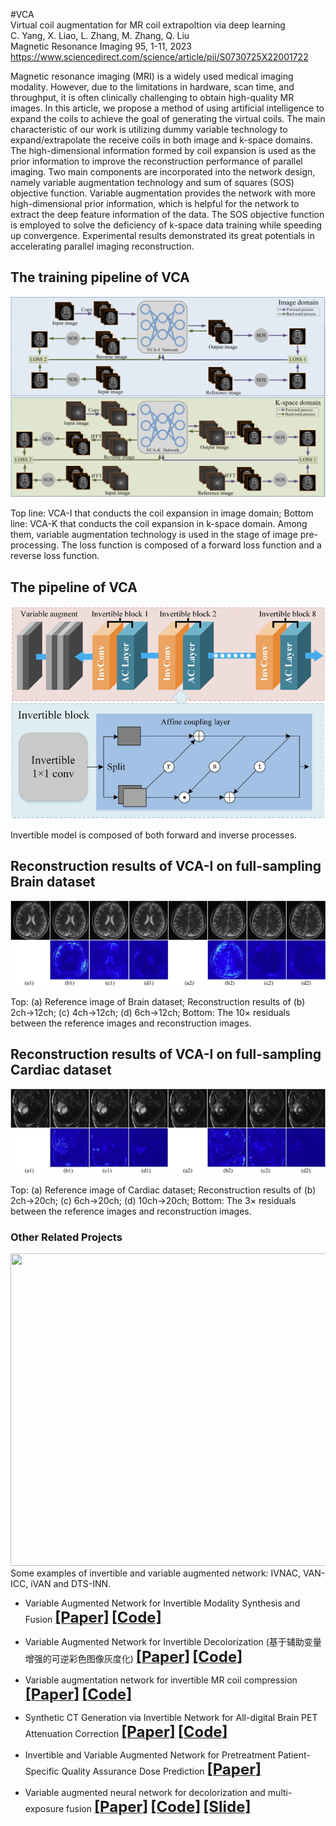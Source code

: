 #VCA    
Virtual coil augmentation for MR coil extrapoltion via deep learning    
C. Yang, X. Liao, L. Zhang, M. Zhang, Q. Liu    
Magnetic Resonance Imaging 95, 1-11, 2023   
https://www.sciencedirect.com/science/article/pii/S0730725X22001722   

Magnetic resonance imaging (MRI) is a widely used medical imaging modality. However, due to the limitations in hardware, scan time, and throughput, it is often clinically challenging to obtain high-quality MR images. In this article, we propose a method of using artificial intelligence to expand the coils to achieve the goal of generating the virtual coils. The main characteristic of our work is utilizing dummy variable technology to expand/extrapolate the receive coils in both image and k-space domains. The high-dimensional information formed by coil expansion is used as the prior information to improve the reconstruction performance of parallel imaging. Two main components are incorporated into the network design, namely variable augmentation technology and sum of squares (SOS) objective function. Variable augmentation provides the network with more high-dimensional prior information, which is helpful for the network to extract the deep feature information of the data. The SOS objective function is employed to solve the deficiency of k-space data training while speeding up convergence. Experimental results demonstrated its great potentials in accelerating parallel imaging reconstruction.       

## The training pipeline of VCA
 <div align="center"><img src="https://github.com/yqx7150/VCA/blob/main/Fig1-VCA.png"> </div>
 
Top line: VCA-I that conducts the coil expansion in image domain; Bottom line: VCA-K that conducts the coil expansion in k-space domain. Among them, variable augmentation technology is used in the stage of image pre-processing. The loss function is composed of a forward loss function and a reverse loss function.

##  The pipeline of VCA
 <div align="center"><img src="https://github.com/yqx7150/VCA/blob/main/Fig2-VCA.png"> </div>

Invertible model is composed of both forward and inverse processes.

##  Reconstruction results of VCA-I on full-sampling Brain dataset
<div align="center"><img src="https://github.com/yqx7150/VCA/blob/main/Fig3-VCA.png"> </div>

Top: (a) Reference image of Brain dataset; Reconstruction results of (b) 2ch→12ch; (c) 4ch→12ch; (d) 6ch→12ch; Bottom: The 10× residuals between the reference images and reconstruction images.

## Reconstruction results of VCA-I on full-sampling Cardiac dataset
<div align="center"><img src="https://github.com/yqx7150/VCA/blob/main/Fig4-VCA.png"> </div>

 Top: (a) Reference image of Cardiac dataset; Reconstruction results of (b) 2ch→20ch; (c) 6ch→20ch; (d) 10ch→20ch; Bottom: The 3× residuals between the reference images and reconstruction images.
      
### Other Related Projects
<div align="center"><img src="https://github.com/yqx7150/PET_AC_sCT/blob/main/samples/algorithm-overview.png" width = "800" height = "500"> </div>
 Some examples of invertible and variable augmented network: IVNAC, VAN-ICC, iVAN and DTS-INN.

  * Variable Augmented Network for Invertible Modality Synthesis and Fusion  [<font size=5>**[Paper]**</font>](https://ieeexplore.ieee.org/abstract/document/10070774)   [<font size=5>**[Code]**</font>](https://github.com/yqx7150/iVAN)    
  
  * Variable Augmented Network for Invertible Decolorization (基于辅助变量增强的可逆彩色图像灰度化)  [<font size=5>**[Paper]**</font>](https://jeit.ac.cn/cn/article/doi/10.11999/JEIT221205?viewType=HTML)   [<font size=5>**[Code]**</font>](https://github.com/yqx7150/VA-IDN)    

  * Variable augmentation network for invertible MR coil compression  [<font size=5>**[Paper]**</font>](https://www.sciencedirect.com/science/article/abs/pii/S0730725X24000225)   [<font size=5>**[Code]**</font>](https://github.com/yqx7150/VAN-ICC)               

  * Synthetic CT Generation via Invertible Network for All-digital Brain PET Attenuation Correction  [<font size=5>**[Paper]**</font>](https://arxiv.org/abs/2310.01885)   [<font size=5>**[Code]**</font>](https://github.com/yqx7150/PET_AC_sCT)        

  * Invertible and Variable Augmented Network for Pretreatment Patient-Specific Quality Assurance Dose Prediction  [<font size=5>**[Paper]**</font>](https://link.springer.com/article/10.1007/s10278-023-00930-w)       
    
  * Variable augmented neural network for decolorization and multi-exposure fusion [<font size=5>**[Paper]**</font>](https://www.sciencedirect.com/science/article/abs/pii/S1566253517305298)   [<font size=5>**[Code]**</font>](https://github.com/yqx7150/DecolorNet_FusionNet_code)   [<font size=5>**[Slide]**</font>](https://github.com/yqx7150/EDAEPRec/tree/master/Slide)   
